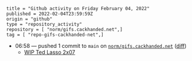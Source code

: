 ```
title = "Github activity on Friday February 04, 2022"
published = 2022-02-04T23:59:59Z
origin = "github"
type = "repository_activity"
repository = [ "norm/gifs.cackhanded.net",]
tag = [ "repo-gifs-cackhanded-net",]
```

* 06:58 — pushed 1 commit to `main` on [`norm/gifs.cackhanded.net`](https://github.com/norm/gifs.cackhanded.net) ([diff](https://github.com/norm/gifs.cackhanded.net/compare/d658bd1fdb86d78b0004b8207fc905b094e3694c..223e5a921d27841f437d55913ea44b37e01f55e6))
  * [WIP Ted Lasso 2x07](https://github.com/norm/gifs.cackhanded.net/commit/223e5a921d27841f437d55913ea44b37e01f55e6)
